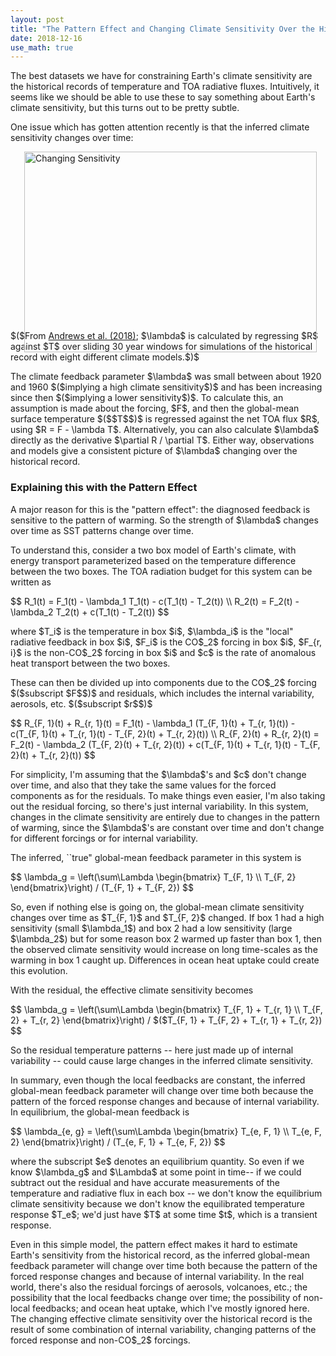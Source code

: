 ```yaml
---
layout: post
title: "The Pattern Effect and Changing Climate Sensitivity Over the Historical Record"
date: 2018-12-16
use_math: true
---
```


<p>The best datasets we have for constraining Earth's climate sensitivity are the historical records of temperature and TOA radiative fluxes. Intuitively, it seems like we should be able to use these to say something about Earth's climate sensitivity, but this turns out to be pretty subtle.</p>

<p>One issue which has gotten attention recently is that the inferred climate sensitivity changes over time:</p>

<img src="http://nicklutsko.github.io/notes/images/changing_sensitivity.png" alt="Changing Sensitivity" style="position:absolute; left:250px; width:468px;height:321px;" class="center">
<br /><br /><br /><br /><br /><br /><br /><br /><br /><br /><br /><br /><br /><br /><br /><br />
<p>$($From <a href="https://agupubs.onlinelibrary.wiley.com/doi/abs/10.1029/2018GL078887">Andrews et al. (2018)</a>; $\lambda$ is calculated by regressing $R$ against $T$ over sliding 30 year windows for simulations of the historical record with eight different climate models.$)$</p>

<p>The climate feedback parameter $\lambda$ was small between about 1920 and 1960 $($implying a high climate sensitivity$)$ and has been increasing since then $($implying a lower sensitivity$)$. To calculate this, an assumption is made about the forcing, $F$, and then the global-mean surface temperature $($$T$$)$ is regressed against the net TOA flux $R$, using $R = F - \lambda T$. Alternatively, you can also calculate $\lambda$ directly as the derivative $\partial R / \partial T$. Either way, observations and models give a consistent picture of $\lambda$ changing over the historical record.</p>

<h3>Explaining this with the Pattern Effect</h3>

<p>A major reason for this is the "pattern effect": the diagnosed feedback is sensitive to the pattern of warming. So the strength of $\lambda$ changes over time as SST patterns change over time.</p> 

<p>To understand this, consider a two box model of Earth's climate, with energy transport parameterized based on the temperature difference between the two boxes. The TOA radiation budget for this system can be written as</p>
$$
R_1(t) = F_1(t) - \lambda_1 T_1(t) - c(T_1(t) - T_2(t)) \\
R_2(t) = F_2(t) - \lambda_2 T_2(t) + c(T_1(t) - T_2(t))
$$
<p>where $T_i$ is the temperature in box $i$, $\lambda_i$ is the "local" radiative feedback in box $i$, $F_i$ is the CO$_2$ forcing in box $i$, $F_{r, i}$ is the non-CO$_2$ forcing in box $i$ and $c$ is the rate of anomalous heat transport between the two boxes. 

<p>These can then be divided up into components due to the CO$_2$ forcing $($subscript $F$$)$ and residuals, which includes the internal variability, aerosols, etc. $($subscript $r$$)$</p>
$$
R_{F, 1}(t) + R_{r, 1}(t) = F_1(t) - \lambda_1 (T_{F, 1}(t) + T_{r, 1}(t)) - c(T_{F, 1}(t) + T_{r, 1}(t) - T_{F, 2}(t) + T_{r, 2}(t)) \\
R_{F, 2}(t) + R_{r, 2}(t) = F_2(t) - \lambda_2 (T_{F, 2}(t) + T_{r, 2}(t)) + c(T_{F, 1}(t) + T_{r, 1}(t) - T_{F, 2}(t) + T_{r, 2}(t))
$$
<p>For simplicity, I'm assuming that the $\lambda$'s and $c$ don't change over time, and also that they take the same values for the forced components as for the residuals. To make things even easier, I'm also taking out the residual forcing, so there's just internal variability. In this system, changes in the climate sensitivity are entirely due to changes in the pattern of warming, since the $\lambda$'s are constant over time and don't change for different forcings or for internal variability.</p>

<p>The inferred, ``true" global-mean feedback parameter in this system is</p> 
$$
\lambda_g = \left(\sum\Lambda \begin{bmatrix}
    T_{F, 1} \\
    T_{F, 2}
\end{bmatrix}\right) / (T_{F, 1} + T_{F, 2})
$$
<p>So, even if nothing else is going on, the global-mean climate sensitivity changes over time as $T_{F, 1}$ and $T_{F, 2}$ changed. If box 1 had a high sensitivity (small $\lambda_1$) and box 2 had a low sensitivity (large $\lambda_2$) but for some reason box 2 warmed up faster than box 1, then the observed climate sensitivity would increase on long time-scales as the warming in box 1 caught up. Differences in ocean heat uptake could create this evolution.</p>

<p>With the residual, the effective climate sensitivity becomes</p>
$$
\lambda_g = \left(\sum\Lambda \begin{bmatrix}
    T_{F, 1} + T_{r, 1} \\
    T_{F, 2} + T_{r, 2}
\end{bmatrix}\right) / $($T_{F, 1} + T_{F, 2} + T_{r, 1} + T_{r, 2})
$$
<p>So the residual temperature patterns -- here just made up of internal variability -- could cause large changes in the inferred climate sensitivity.</p>

<p>In summary, even though the local feedbacks are constant, the inferred global-mean feedback parameter will change over time both because the pattern of the forced response changes and because of internal variability. In equilibrium, the global-mean feedback is</p> 
$$
\lambda_{e, g} = \left(\sum\Lambda \begin{bmatrix}
    T_{e, F, 1} \\
    T_{e, F, 2}
\end{bmatrix}\right) / (T_{e, F, 1} + T_{e, F, 2})
$$
<p>where the subscript $e$ denotes an equilibrium quantity. So even if we know $\lambda_g$ and $\Lambda$ at some point in time-- if we could subtract out the residual and have accurate measurements of the temperature and radiative flux in each box -- we don't know the equilibrium climate sensitivity because we don't know the equilibrated temperature response $T_e$; we'd just have $T$ at some time $t$, which is a transient response.</p>

<p>Even in this simple model, the pattern effect makes it hard to estimate Earth's sensitivity from the historical record, as the inferred global-mean feedback parameter will change over time both because the pattern of the forced response changes and because of internal variability. In the real world, there's also the residual forcings of aerosols, volcanoes, etc.; the possibility that the local feedbacks change over time; the possibility of non-local feedbacks; and ocean heat uptake, which I've mostly ignored here. The changing effective climate sensitivity over the historical record is the result of some combination of internal variability, changing patterns of the forced response and non-CO$_2$ forcings.</p> 













